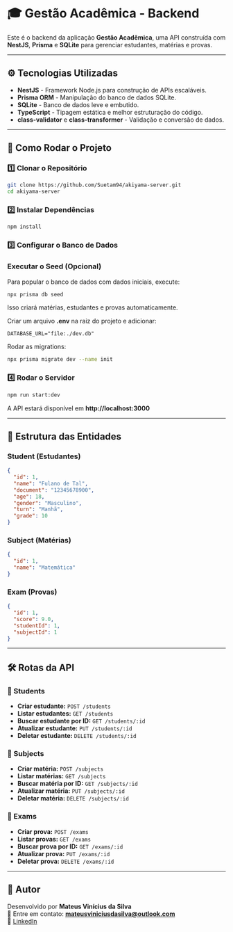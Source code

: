 # 🎓 Gestão Acadêmica - Backend

Este é o backend da aplicação **Gestão Acadêmica**, uma API construída com **NestJS**, **Prisma** e **SQLite** para gerenciar estudantes, matérias e provas.

---

## ⚙️ Tecnologias Utilizadas
- **NestJS** - Framework Node.js para construção de APIs escaláveis.
- **Prisma ORM** - Manipulação do banco de dados SQLite.
- **SQLite** - Banco de dados leve e embutido.
- **TypeScript** - Tipagem estática e melhor estruturação do código.
- **class-validator** e **class-transformer** - Validação e conversão de dados.

---

## 🚀 Como Rodar o Projeto

### **1️⃣ Clonar o Repositório**
```sh
git clone https://github.com/Suetam94/akiyama-server.git
cd akiyama-server
```

### **2️⃣ Instalar Dependências**
```sh
npm install
```

### **3️⃣ Configurar o Banco de Dados**

### **Executar o Seed (Opcional)**
Para popular o banco de dados com dados iniciais, execute:
```sh
npx prisma db seed
```
Isso criará matérias, estudantes e provas automaticamente.

Criar um arquivo **.env** na raiz do projeto e adicionar:
```env
DATABASE_URL="file:./dev.db"
```
Rodar as migrations:
```sh
npx prisma migrate dev --name init
```

### **4️⃣ Rodar o Servidor**
```sh
npm run start:dev
```
A API estará disponível em **http://localhost:3000**

---

## 📜 Estrutura das Entidades
### **Student (Estudantes)**
```json
{
  "id": 1,
  "name": "Fulano de Tal",
  "document": "12345678900",
  "age": 18,
  "gender": "Masculino",
  "turn": "Manhã",
  "grade": 10
}
```
### **Subject (Matérias)**
```json
{
  "id": 1,
  "name": "Matemática"
}
```
### **Exam (Provas)**
```json
{
  "id": 1,
  "score": 9.0,
  "studentId": 1,
  "subjectId": 1
}
```

---

## 🛠️ Rotas da API

### **📌 Students**
- **Criar estudante:** `POST /students`
- **Listar estudantes:** `GET /students`
- **Buscar estudante por ID:** `GET /students/:id`
- **Atualizar estudante:** `PUT /students/:id`
- **Deletar estudante:** `DELETE /students/:id`

### **📌 Subjects**
- **Criar matéria:** `POST /subjects`
- **Listar matérias:** `GET /subjects`
- **Buscar matéria por ID:** `GET /subjects/:id`
- **Atualizar matéria:** `PUT /subjects/:id`
- **Deletar matéria:** `DELETE /subjects/:id`

### **📌 Exams**
- **Criar prova:** `POST /exams`
- **Listar provas:** `GET /exams`
- **Buscar prova por ID:** `GET /exams/:id`
- **Atualizar prova:** `PUT /exams/:id`
- **Deletar prova:** `DELETE /exams/:id`

---

## 📝 **Autor**
Desenvolvido por **Mateus Vinícius da Silva**  
📧 Entre em contato: **mateusviniciusdasilva@outlook.com**  
🔗 [LinkedIn](https://www.linkedin.com/in/mateus-vin%C3%ADcius-da-silva-8156301a5/)
